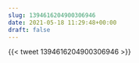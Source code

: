 ```yaml
---
slug: 1394616204900306946
date: 2021-05-18 11:29:48+00:00
draft: false
---
```


{{< tweet 1394616204900306946 >}}
